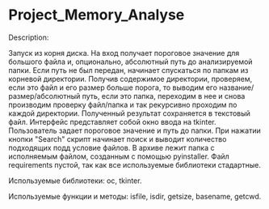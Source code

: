 # Project_Memory_Analyse
Description: 

Запуск из корня диска. На вход получает пороговое значение для большого файла и, опционально, абсолютный путь до анализируемой папки. Если путь не был передан, начинает спускаться по папкам из корневой директории. Получив содержимое директории, проверяем, если это файл и его размер больше порога, то выводим его название/размер/абсолютный путь, если это папка, переходим в нее и снова производим проверку файл/папка и так рекурсивно проходим по каждой директории. Полученный результат сохраняется в текстовый файл. Интерфейс представляет собой окно ввода на tkinter. Пользователь задает пороговое значение и путь до папки. При нажатии кнопки "Search" скрипт начинает поиск и выводит количество подходящих подд условие файлов. В архиве лежит папка с исполняемым файлом, созданным с помощью pyinstaller. Файл requirements пустой, так как все используемые библиотеки стадартные.

Используемые библиотеки: oc, tkinter.

Используемые функции и методы: isfile, isdir, getsize, basename, getcwd.


